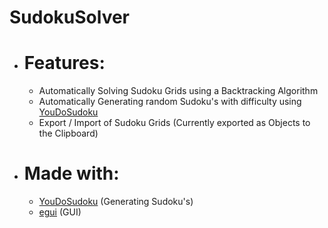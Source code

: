 # SudokuSolver

- # Features:
  - Automatically Solving Sudoku Grids using a Backtracking Algorithm
  - Automatically Generating random Sudoku's with difficulty using [YouDoSudoku](https://youdosudoku.com)
  - Export / Import of Sudoku Grids (Currently exported as Objects to the Clipboard)
- # Made with:
  - [YouDoSudoku](https://youdosudoku.com) (Generating Sudoku's)
  - [egui](https://github.com/emilk/egui) (GUI)